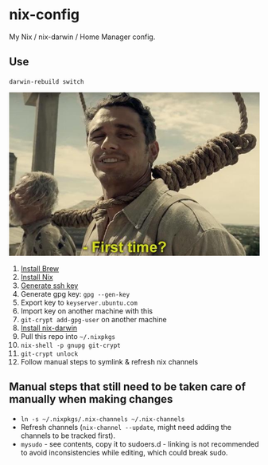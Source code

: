 # nix-config

My Nix / nix-darwin / Home Manager config.

## Use

`darwin-rebuild switch`

![First time?](images/first-time.png)

1. [Install Brew](https://brew.sh)
2. [Install Nix](https://nixos.org/download.html)
3. [Generate ssh key](https://docs.github.com/en/github/authenticating-to-github/generating-a-new-ssh-key-and-adding-it-to-the-ssh-agent#generating-a-new-ssh-key)
4. Generate gpg key: `gpg --gen-key`
5. Export key to `keyserver.ubuntu.com`
6. Import key on another machine with this
7. `git-crypt add-gpg-user` on another machine
8.  [Install nix-darwin](https://github.com/LnL7/nix-darwin)
9. Pull this repo into `~/.nixpkgs`
10. `nix-shell -p gnupg git-crypt`
11. `git-crypt unlock`
12. Follow manual steps to symlink & refresh nix channels

## Manual steps that still need to be taken care of manually when making changes

- `ln -s ~/.nixpkgs/.nix-channels ~/.nix-channels`
- Refresh channels (`nix-channel --update`, might need adding the channels to be tracked first).
- `mysudo` - see contents, copy it to sudoers.d - linking is not recommended to avoid inconsistencies while editing, which could break sudo.
